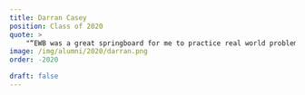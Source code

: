 ```yaml
---
title: Darran Casey 
position: Class of 2020
quote: >
    "“EWB was a great springboard for me to practice real world problem solving and learn what it means to be an engineer beyond what's taught in the classroom. I am thankful for having been able to grow as an engineer and a problem solver around like-minded individuals who also sought to better themselves while helping others. The lessons I learned from EWB are invaluable and I am grateful for the opportunities the chapter presented to me. Currently, I am working as an HVAC & Plumbing Mechanical Engineer at AGC Inc. while pursuing my Master’s Degree in Engineering Management from SCU.”"
image: /img/alumni/2020/darran.png
order: -2020

draft: false
---
```

